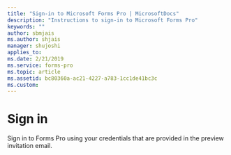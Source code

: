```yaml
---
title: "Sign-in to Microsoft Forms Pro | MicrosoftDocs"
description: "Instructions to sign-in to Microsoft Forms Pro"
keywords: ""
author: sbmjais
ms.author: shjais
manager: shujoshi
applies_to: 
ms.date: 2/21/2019
ms.service: forms-pro
ms.topic: article
ms.assetid: bc80360a-ac21-4227-a783-1cc1de41bc3c
ms.custom: 
---
```

# Sign in

Sign in to Forms Pro using your credentials that are provided in the preview invitation email.

